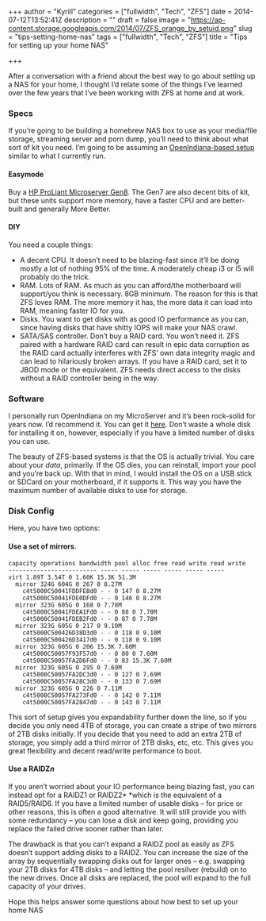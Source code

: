 +++
author = "Kyrill"
categories = ["fullwidth", "Tech", "ZFS"]
date = 2014-07-12T13:52:41Z
description = ""
draft = false
image = "https://ap-content.storage.googleapis.com/2014/07/ZFS_orange_by_setuid.png"
slug = "tips-setting-home-nas"
tags = ["fullwidth", "Tech", "ZFS"]
title = "Tips for setting up your home NAS"

+++


After a conversation with a friend about the best way to go about setting up a NAS for your home, I thought I’d relate some of the things I’ve learned over the few years that I’ve been working with ZFS at home and at work.

### Specs

If you’re going to be building a homebrew NAS box to use as your media/file storage, streaming server and porn dump, you’ll need to think about what sort of kit you need. I’m going to be assuming an [OpenIndiana-based setup](https://antisp.in/2012/05/hp-microserver-zfs-win/ "HP MicroServer + ZFS = Win") similar to what I currently run.

#### Easymode

Buy a [HP ProLiant Microserver Gen8](https://www.ebuyer.com/517761-hp-proliant-gen8-g2020t-microserver-712318-421). The Gen7 are also decent bits of kit, but these units support more memory, have a faster CPU and are better-built and generally More Better.

#### DIY

You need a couple things:

- A decent CPU. It doesn’t need to be blazing-fast since it’ll be doing mostly a lot of nothing 95% of the time. A moderately cheap i3 or i5 will probably do the trick.
- RAM. Lots of RAM. As much as you can afford/the motherboard will support/you think is necessary. 8GB minimum. The reason for this is that ZFS loves RAM. The more memory it has, the more data it can load into RAM, meaning faster IO for you.
- Disks. You want to get disks with as good IO performance as you can, since having disks that have shitty IOPS will make your NAS crawl.
- SATA/SAS controller. Don’t buy a RAID card. You won’t need it. ZFS paired with a hardware RAID card can result in epic data corruption as the RAID card actually interferes with ZFS’ own data integrity magic and can lead to hilariously broken arrays. If you have a RAID card, set it to JBOD mode or the equivalent. ZFS needs direct access to the disks without a RAID controller being in the way.

### Software

I personally run OpenIndiana on my MicroServer and it’s been rock-solid for years now. I’d recommend it. You can get it [here](https://openindiana.org/). Don’t waste a whole disk for installing it on, however, especially if you have a limited number of disks you can use.

The beauty of ZFS-based systems is that the OS is actually trivial. You care about your *data*, primarily. If the OS dies, you can reinstall, import your pool and you’re back up. With that in mind, I would install the OS on a USB stick or SDCard on your motherboard, if it supports it. This way you have the maximum number of available disks to use for storage.

### Disk Config

Here, you have two options:

#### Use a set of mirrors.
```
capacity operations bandwidth pool alloc free read write read write 
------------------------- ----- ----- ----- ----- ----- ----- 
virt 1.89T 3.54T 0 1.60K 15.3K 51.3M 
  mirror 324G 604G 0 267 0 8.27M 
    c4t5000C50041FDDFEBd0 - - 0 147 0 8.27M
    c4t5000C50041FDE0DFd0 - - 0 146 0 8.27M 
  mirror 323G 605G 0 168 0 7.78M
    c4t5000C50041FDEA1Fd0 - - 0 88 0 7.78M 
    c4t5000C50041FDEB2Fd0 - - 0 87 0 7.78M
  mirror 323G 605G 0 217 0 9.10M 
    c4t5000C500426D38D3d0 - - 0 118 0 9.10M
    c4t5000C500426D3417d0 - - 0 118 0 9.10M
  mirror 323G 605G 0 206 15.3K 7.60M
    c4t5000C50057F93F57d0 - - 0 80 0 7.60M 
    c4t5000C50057FA2D6Fd0 - - 0 83 15.3K 7.60M
  mirror 323G 605G 0 295 0 7.69M 
    c4t5000C50057FA2DC3d0 - - 0 127 0 7.69M
    c4t5000C50057FA28C3d0 - - 0 133 0 7.69M 
  mirror 323G 605G 0 226 0 7.11M
    c4t5000C50057FA273Fd0 - - 0 142 0 7.11M 
    c4t5000C50057FA2847d0 - - 0 143 0 7.11M
```
This sort of setup gives you expandability further down the line, so if you decide you only need 4TB of storage, you can create a stripe of two mirrors of 2TB disks initially. If you decide that you need to add an extra 2TB of storage, you simply add a third mirror of 2TB disks, etc, etc. This gives you great flexibility and decent read/write performance to boot.

#### Use a RAIDZ*n*

If you aren’t worried about your IO performance being blazing fast, you can instead opt for a RAIDZ1 or RAIDZ2* *which is the equivalent of a RAID5/RAID6. If you have a limited number of usable disks – for price or other reasons, this is often a good alternative. It will still provide you with some redundancy – you can lose a disk and keep going, providing you replace the failed drive sooner rather than later.

The drawback is that you can’t expand a RAIDZ pool as easily as ZFS doesn’t support adding disks to a RAIDZ. You can increase the size of the array by sequentially swapping disks out for larger ones – e.g. swapping your 2TB disks for 4TB disks – and letting the pool resilver (rebuild) on to the new drives. Once all disks are replaced, the pool will expand to the full capacity of your drives.

Hope this helps answer some questions about how best to set up your home NAS


